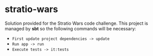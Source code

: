 # stratio-wars

Solution provided for the Stratio Wars code challenge. This project is managed by **sbt** so the following commands will be necessary:

- ```First update project dependencies -> update```
- ```Run app -> run```
- ```Execute tests -> it:tests```

